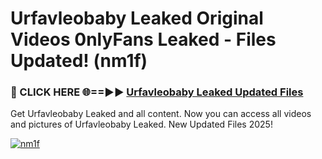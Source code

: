 # Urfavleobaby Leaked Original Videos 0nlyFans Leaked - Files Updated! (nm1f)

<h3>🔴 CLICK HERE 🌐==►► <a href="https://tinyurl.com/ehrbuxhb" rel="nofollow">Urfavleobaby Leaked Updated Files</a></h3>

Get Urfavleobaby Leaked and all content. Now you can access all videos and pictures of Urfavleobaby Leaked. New Updated Files 2025!

[![nm1f](https://i.imgur.com/lVYEuWS.gif)](https://tinyurl.com/ehrbuxhb)

